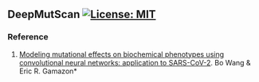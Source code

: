 ## DeepMutScan [![License: MIT](https://img.shields.io/badge/License-MIT-yellow.svg)](https://github.com/gamazonlab/DeepMutScan/blob/master/LICENSE)

### Reference
1.  [Modeling mutational effects on biochemical phenotypes using convolutional neural networks: application to SARS-CoV-2](https://www.biorxiv.org/content/10.1101/2021.01.28.428521v3). Bo Wang & Eric R. Gamazon*
